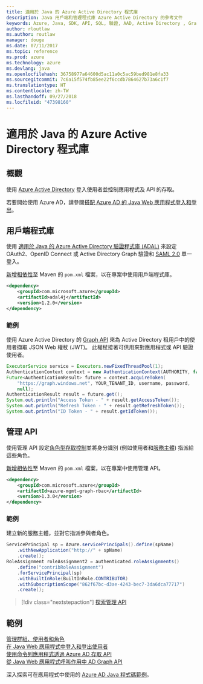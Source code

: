 ```yaml
---
title: 適用於 Java 的 Azure Active Directory 程式庫
description: Java 用戶端和管理程式庫 Azure Active Directory 的參考文件
keywords: Azure, Java, SDK, API, SQL, 驗證, AAD, Active Directory , Graph, OAuth 2.0
author: rloutlaw
ms.author: routlaw
manager: douge
ms.date: 07/11/2017
ms.topic: reference
ms.prod: azure
ms.technology: azure
ms.devlang: java
ms.openlocfilehash: 36758977a64600d5ac11a0c5ac59bed981e8fa33
ms.sourcegitcommit: 7c6a15f574fb85ee22f6ccdb7864627b73a6c1f7
ms.translationtype: HT
ms.contentlocale: zh-TW
ms.lasthandoff: 09/27/2018
ms.locfileid: "47398160"
---
```

# <a name="azure-active-directory-libraries-for-java"></a>適用於 Java 的 Azure Active Directory 程式庫

## <a name="overview"></a>概觀

使用 [Azure Active Directory](/azure/active-directory/active-directory-whatis) 登入使用者並控制應用程式及 API 的存取。

若要開始使用 Azure AD，請參閱[搭配 Azure AD 的 Java Web 應用程式登入和登出](/azure/active-directory/develop/active-directory-devquickstarts-webapp-java)。

## <a name="client-library"></a>用戶端程式庫

使用 [適用於 Java 的 Azure Active Directory 驗證程式庫 (ADAL)](https://github.com/AzureAD/azure-activedirectory-library-for-java) 來設定 OAuth2、OpenID Connect 或 Active Directory Graph 驗證和 [SAML 2.0](https://docs.microsoft.com/azure/active-directory/develop/active-directory-saml-protocol-reference) 單一登入。

[新增相依性](https://maven.apache.org/guides/getting-started/index.html#How_do_I_use_external_dependencies)至 Maven 的 `pom.xml` 檔案，以在專案中使用用戶端程式庫。

```XML
<dependency>
    <groupId>com.microsoft.azure</groupId>
    <artifactId>adal4j</artifactId>
    <version>1.2.0</version>
</dependency>
```   

### <a name="example"></a>範例

使用 Azure Active Directory 的 [Graph API](https://docs.microsoft.com/azure/active-directory/develop/active-directory-graph-api) 來為 Active Directory 租用戶中的使用者擷取 JSON Web 權杖 (JWT)。 此權杖接著可供用來對應用程式或 API 驗證使用者。

```java
ExecutorService service = Executors.newFixedThreadPool(1);
AuthenticationContext context = new AuthenticationContext(AUTHORITY, false, service);
Future<AuthenticationResult> future = context.acquireToken(
    "https://graph.windows.net", YOUR_TENANT_ID, username, password,
    null);
AuthenticationResult result = future.get();
System.out.println("Access Token - " + result.getAccessToken());
System.out.println("Refresh Token - " + result.getRefreshToken());
System.out.println("ID Token - " + result.getIdToken());
```

## <a name="management-api"></a>管理 API

使用管理 API 設定[角色型存取控制](/azure/active-directory/role-based-access-control-what-is)並將身分識別 (例如使用者和[服務主體](https://docs.microsoft.com/azure/active-directory/develop/active-directory-application-objects)) 指派給這些角色。 

[新增相依性](https://maven.apache.org/guides/getting-started/index.html#How_do_I_use_external_dependencies)至 Maven 的 `pom.xml` 檔案，以在專案中使用管理 API。

```XML
<dependency>
    <groupId>com.microsoft.azure</groupId>
    <artifactId>azure-mgmt-graph-rbac</artifactId>
    <version>1.3.0</version>
</dependency>
```

### <a name="example"></a>範例 

建立新的服務主體，並對它指派參與者角色。

```java
ServicePrincipal sp = Azure.servicePrincipals().define(spName)
    .withNewApplication("http://" + spName)
    .create();
RoleAssignment roleAssignment2 = authenticated.roleAssignments()
    .define("contribRoleAssignment")
    .forServicePrincipal(sp)
    .withBuiltInRole(BuiltInRole.CONTRIBUTOR)
    .withSubscriptionScope("862f67bc-d3ae-4243-bec7-3da6dca77717")
    .create();
```

> [!div class="nextstepaction"]
> [探索管理 API](/java/api/overview/azure/activedirectory/management)


## <a name="samples"></a>範例

[管理群組、使用者和角色](https://github.com/Azure-Samples/aad-java-manage-users-groups-and-roles)    
[在 Java Web 應用程式中登入和登出使用者](https://github.com/Azure-Samples/active-directory-java-webapp-openidconnect)    
[使用命令列應用程式透過 Azure AD 存取 API](https://github.com/Azure-Samples/active-directory-java-native-headless)   
[從 Java Web 應用程式呼叫作用中 AD Graph API](https://github.com/Azure-Samples/active-directory-java-webapp-openidconnect)  

深入探索可在應用程式中使用的 [Azure AD Java 程式碼範例](https://azure.microsoft.com/en-us/resources/samples/?term=active+directory&platform=java)。
